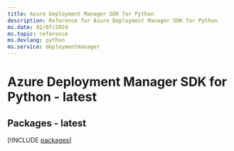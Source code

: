 ```yaml
---
title: Azure Deployment Manager SDK for Python
description: Reference for Azure Deployment Manager SDK for Python
ms.date: 02/07/2024
ms.topic: reference
ms.devlang: python
ms.service: deploymentmanager
---
```

# Azure Deployment Manager SDK for Python - latest
## Packages - latest
[!INCLUDE [packages](deployment-manager-index.md)]